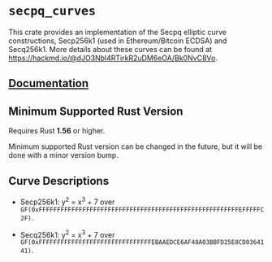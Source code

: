 # `secpq_curves`

This crate provides an implementation of the Secpq elliptic curve constructions,
Secp256k1 (used in Ethereum/Bitcoin ECDSA) and Secq256k1. More details about these curves
can be found at https://hackmd.io/@dJO3Nbl4RTirkR2uDM6eOA/Bk0NvC8Vo.

## [Documentation](https://docs.rs/pasta_curves)

## Minimum Supported Rust Version

Requires Rust **1.56** or higher.

Minimum supported Rust version can be changed in the future, but it will be done with a
minor version bump.

## Curve Descriptions

- Secp256k1: y<sup>2</sup> = x<sup>3</sup> + 7 over
  `GF(0xFFFFFFFFFFFFFFFFFFFFFFFFFFFFFFFFFFFFFFFFFFFFFFFFFFFFFFFEFFFFFC2F)`.

- Secq256k1: y<sup>2</sup> = x<sup>3</sup> + 7 over
  `GF(0xFFFFFFFFFFFFFFFFFFFFFFFFFFFFFFFEBAAEDCE6AF48A03BBFD25E8CD0364141)`.
